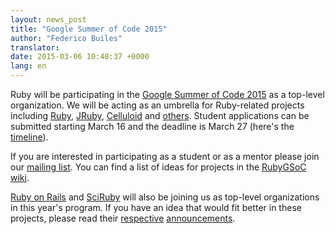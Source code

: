 ```yaml
---
layout: news_post
title: "Google Summer of Code 2015"
author: "Federico Builes"
translator:
date: 2015-03-06 10:48:37 +0000
lang: en
---
```


Ruby will be participating in the [Google Summer of Code 2015][gsoc] as a top-level organization. We will be acting as an
umbrella for Ruby-related projects including [Ruby][ruby-ideas], [JRuby][jruby-ideas], [Celluloid][celluloid] and
[others][ideas]. Student applications can be submitted starting March 16 and the deadline is March 27
(here's the [timeline][timeline]).

If you are interested in participating as a student or as a mentor please join our
[mailing list][ml]. You can find a list of ideas for projects in the [RubyGSoC wiki][ideas].

[Ruby on Rails][ror] and [SciRuby][sciruby] will also be joining us as top-level
organizations in this year's program. If you have an idea that would fit better in these projects, please read their
[respective][ror-announcement] [announcements][sciruby-ideas].


[gsoc]: http://www.google-melange.com/gsoc/document/show/gsoc_program/google/gsoc2015/about_page
[timeline]: http://www.google-melange.com/gsoc/events/google/gsoc2015
[jruby-ideas]: https://github.com/jruby/jruby/wiki/Google-Summer-of-Code-2015
[celluloid]: https://github.com/rubygsoc/rubygsoc/wiki/Ideas-List#celluloid
[ideas]: https://github.com/rubygsoc/rubygsoc/wiki/Ideas-List
[ml]: https://groups.google.com/forum/?hl=en#!forum/rubygsoc
[ror-announcement]: http://weblog.rubyonrails.org/2015/3/4/google-summer-of-code-2015/
[sciruby-ideas]: https://github.com/SciRuby/sciruby/wiki/Google-Summer-of-Code-2015-Ideas
[ruby-ideas]: https://github.com/rubygsoc/rubygsoc/wiki/Ideas-List#mri-matz-ruby-interpreter
[ror]: http://rubyonrails.org/
[sciruby]: http://sciruby.com/
